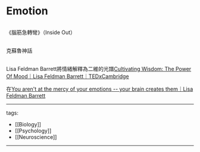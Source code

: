 # Emotion

## 
《腦筋急轉彎》（Inside Out）

## 
克蘇魯神話

##  
Lisa Feldman Barrett將情緒解釋為二維的光譜[Cultivating Wisdom: The Power Of Mood｜Lisa Feldman Barrett｜TEDxCambridge](https://youtu.be/ZYAEh3T5a80)

在[You aren't at the mercy of your emotions -- your brain creates them｜Lisa Feldman Barrett](https://youtu.be/0gks6ceq4eQ)


---
tags:
  - [[Biology]]
  - [[Psychology]]
  - [[Neuroscience]]

---